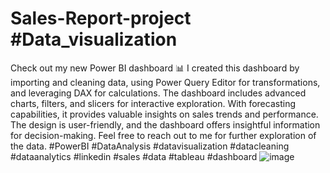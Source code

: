 # Sales-Report-project #Data_visualization
Check out my new Power BI dashboard 📊 I created this dashboard by importing and cleaning data,
using Power Query Editor for transformations, and leveraging DAX for calculations.
The dashboard includes advanced charts, filters, and slicers for interactive exploration. 
With forecasting capabilities, it provides valuable insights on sales trends and performance.
The design is user-friendly, and the dashboard offers insightful information for decision-making.
Feel free to reach out to me for further exploration of the data. 
#PowerBI #DataAnalysis #datavisualization #datacleaning #dataanalytics #linkedin #sales #data #tableau #dashboard
![image](https://github.com/Ajitwaghmode/Sales-Report-project/assets/92286897/2041cd3d-ea47-4a6e-8543-f1c03e59769b)
